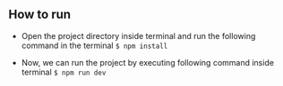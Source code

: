 ## How to run

- Open the project directory inside terminal and run the following command in the terminal
`$ npm install`

- Now, we can run the project by executing following command inside terminal
`$ npm run dev`